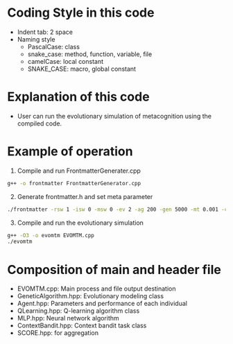 
# Coding Style in this code
- Indent tab: 2 space
- Naming style
  - PascalCase: class
  - snake_case: method, function, variable, file
  - camelCase: local constant
  - SNAKE_CASE: macro, global constant


# Explanation of this code 
- User can run the evolutionary simulation of metacognition using the compiled code.


# Example of operation
1. Compile and run FrontmatterGenerater.cpp
  ```bash
  g++ -o frontmatter FrontmatterGenerator.cpp   
  ```

2. Generate frontmatter.h and set meta parameter
  ```bash
  ./frontmatter -rsw 1 -isw 0 -msw 0 -ev 2 -ag 200 -gen 5000 -mt 0.001 -ch 2 -st 10 -inf 10 -wt 1 -wtr 0 -nr 0.1 -rw 5 -pn 0 -act 1000 -sm 0 -stmi 10 -cbc 0 -icc 0.05 -mtmc 0.1 -stmc 0.01
  ```

3. Compile and run the evolutionary simulation
  ```bash
  g++ -O3 -o evomtm EVOMTM.cpp
  ./evomtm
  ```

# Composition of main and header file
- EVOMTM.cpp: Main process and file output destination
- GeneticAlgorithm.hpp: Evolutionary modeling class
- Agent.hpp: Parameters and performance of each individual
- QLearning.hpp: Q-learning algorithm class 
- MLP.hpp: Neural network algorithm
- ContextBandit.hpp: Context bandit task class
- SCORE.hpp: for aggregation